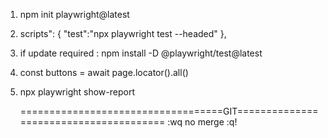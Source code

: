 1. npm init playwright@latest
2. scripts": {
    "test":"npx playwright test --headed"
  },

3. if update required : npm install -D @playwright/test@latest
4. const buttons = await page.locator().all()
5. npx playwright show-report

   ===================================GIT=======================================
   :wq
   no merge :q!

   
